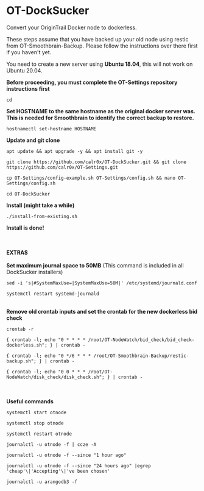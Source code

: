 # OT-DockSucker
Convert your OriginTrail Docker node to dockerless.

These steps assume that you have backed up your old node using restic from OT-Smoothbrain-Backup. Please follow the instructions over there first if you haven't yet. 

You need to create a new server using __Ubuntu 18.04__, this will not work on Ubuntu 20.04.

__Before proceeding, you must complete the OT-Settings repository instructions first__

```
cd
```

__Set HOSTNAME to the same hostname as the original docker server was. This is needed for Smoothbrain to identify the correct backup to restore.__
```
hostnamectl set-hostname HOSTNAME
```

__Update and git clone__
```
apt update && apt upgrade -y && apt install git -y
```
```
git clone https://github.com/calr0x/OT-DockSucker.git && git clone https://github.com/calr0x/OT-Settings.git
```
```
cp OT-Settings/config-example.sh OT-Settings/config.sh && nano OT-Settings/config.sh
```
```
cd OT-DockSucker
```
__Install (might take a while)__
```
./install-from-existing.sh
```

__Install is done!__

\
\
__EXTRAS__
\
\
__Set maximum journal space to 50MB__ (This command is included in all DockSucker installers)
```
sed -i 's|#SystemMaxUse=|SystemMaxUse=50M|' /etc/systemd/journald.conf
```
```
systemctl restart systemd-journald
```
\
__Remove old crontab inputs and set the crontab for the new dockerless bid check__
```
crontab -r
```
```
{ crontab -l; echo "0 * * * * /root/OT-NodeWatch/bid_check/bid_check-dockerless.sh"; } | crontab -
```
```
{ crontab -l; echo "0 */6 * * * /root/OT-Smoothbrain-Backup/restic-backup.sh"; } | crontab -
```
```
{ crontab -l; echo "0 0 * * * /root/OT-NodeWatch/disk_check/disk_check.sh"; } | crontab -
```
\
\
__Useful commands__
```
systemctl start otnode
```
```
systemctl stop otnode
```
```
systemctl restart otnode
```
```
journalctl -u otnode -f | ccze -A
```
```
journalctl -u otnode -f --since "1 hour ago"
```
```
journalctl -u otnode -f --since "24 hours ago" |egrep 'cheap'\|'Accepting'\|'ve been chosen'
```
```
journalctl -u arangodb3 -f
```
